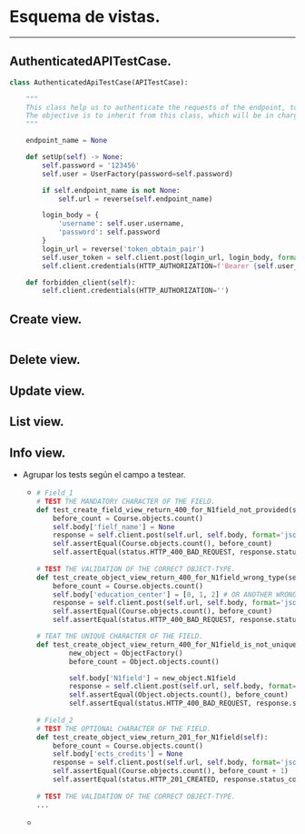 # Esquema de vistas.

---



## AuthenticatedAPITestCase.

```python
class AuthenticatedApiTestCase(APITestCase):

    """
    This class help us to authenticate the requests of the endpoint, to can test the views.
    The objective is to inherit from this class, which will be in charge of authenticating the calls.
    """

    endpoint_name = None

    def setUp(self) -> None:
        self.password = '123456'
        self.user = UserFactory(password=self.password)

        if self.endpoint_name is not None:
            self.url = reverse(self.endpoint_name)

        login_body = {
            'username': self.user.username,
            'password': self.password
        }
        login_url = reverse('token_obtain_pair')
        self.user_token = self.client.post(login_url, login_body, format='json').data.get('access', None)
        self.client.credentials(HTTP_AUTHORIZATION=f'Bearer {self.user_token}')

    def forbidden_client(self):
        self.client.credentials(HTTP_AUTHORIZATION='')

```



## Create view.

```python
```



## Delete view.



## Update view.



## List view.



## Info view.





- Agrupar los tests según el campo a testear.

  - ```python
    # Field_1
    # TEST THE MANDATORY CHARACTER OF THE FIELD.
    def test_create_field_view_return_400_for_N1field_not_provided(self):
        before_count = Course.objects.count()
        self.body['fielf_name'] = None
        response = self.client.post(self.url, self.body, format='json')
        self.assertEqual(Course.objects.count(), before_count)
        self.assertEqual(status.HTTP_400_BAD_REQUEST, response.status_code)
        
    # TEST THE VALIDATION OF THE CORRECT OBJECT-TYPE. 
    def test_create_object_view_return_400_for_N1field_wrong_type(self):
        before_count = Course.objects.count()
        self.body['education_center'] = [0, 1, 2] # OR ANOTHER WRONG TYPE.
        response = self.client.post(self.url, self.body, format='json')
        self.assertEqual(Course.objects.count(), before_count)
        self.assertEqual(status.HTTP_400_BAD_REQUEST, response.status_code)
    
    # TEAT THE UNIQUE CHARACTER OF THE FIELD.
    def test_create_object_view_return_400_for_N1field_is_not_unique(self):
            new_object = ObjectFactory()
            before_count = Object.objects.count()
    
            self.body['N1field'] = new_object.N1field
            response = self.client.post(self.url, self.body, format='json')
            self.assertEqual(Object.objects.count(), before_count)
            self.assertEqual(status.HTTP_400_BAD_REQUEST, response.status_code)
        
    # Field_2
    # TEST THE OPTIONAL CHARACTER OF THE FIELD.
    def test_create_object_view_return_201_for_N1field(self):
        before_count = Course.objects.count()
        self.body['ects_credits'] = None
        response = self.client.post(self.url, self.body, format='json')
        self.assertEqual(Course.objects.count(), before_count + 1)
        self.assertEqual(status.HTTP_201_CREATED, response.status_code)
        
    # TEST THE VALIDATION OF THE CORRECT OBJECT-TYPE. 
    ...
    ```

  - 
